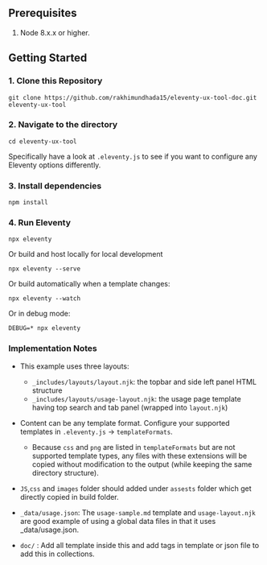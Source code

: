 ## Prerequisites
1. Node 8.x.x or higher.

## Getting Started

### 1. Clone this Repository

```
git clone https://github.com/rakhimundhada15/eleventy-ux-tool-doc.git eleventy-ux-tool
```


### 2. Navigate to the directory 

```
cd eleventy-ux-tool
```

Specifically have a look at `.eleventy.js` to see if you want to configure any Eleventy options differently.

### 3. Install dependencies

```
npm install
```


### 4. Run Eleventy

```
npx eleventy
```

Or build and host locally for local development
```
npx eleventy --serve
```

Or build automatically when a template changes:
```
npx eleventy --watch
```

Or in debug mode:
```
DEBUG=* npx eleventy
```

### Implementation Notes

* This example uses three layouts:
  * `_includes/layouts/layout.njk`: the topbar and side left panel HTML structure
  * `_includes/layouts/usage-layout.njk`: the usage page template having top search and tab panel (wrapped into `layout.njk`)

* Content can be any template format. Configure your supported templates in `.eleventy.js` -> `templateFormats`.
	* Because `css` and `png` are listed in `templateFormats` but are not supported template types, any files with these extensions will be copied without modification to the output (while keeping the same directory structure).
*  `JS`,`css` and `images` folder should added under `assests` folder which get directly copied in build folder.

* `_data/usage.json`: The `usage-sample.md` template and `usage-layout.njk` are good example of using a global data files in that it uses _data/usage.json.

* `doc/` : Add all template inside this and add tags in template or json file to add this in collections.